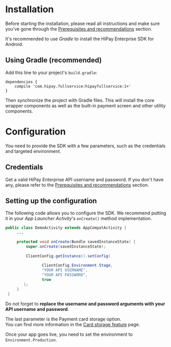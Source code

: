 # Installation

Before starting the installation, please read all instructions and make sure you've gone through the [Prerequisites and recommendations](#prerequisites-and-recommendations) section.

It's recommended to use *Gradle* to install the HiPay Enterprise SDK for Android.

## Using Gradle (recommended)

Add this line to your project's `build.gradle`:

	dependencies { 
		compile 'com.hipay.fullservice:hipayfullservice:1+'
	}

Then synchronize the project with Gradle files. This will install the core wrapper components as well as the built-in payment screen and other utility components.

# Configuration

You need to provide the SDK with a few parameters, such as the credentials and targeted environment.

## Credentials

Get a valid HiPay Enterprise API username and password. If you don't have any, please refer to the [Prerequisites and recommendations](#prerequisites-and-recommendations) section.

## Setting up the configuration

The following code allows you to configure the SDK. We recommend putting it in your *App Launcher Activity*'s `onCreate()` method implementation.

```Java
public class DemoActivity extends AppCompatActivity {
     ...

     protected void onCreate(Bundle savedInstanceState) {
         super.onCreate(savedInstanceState);
         
         ClientConfig.getInstance().setConfig(
         
                ClientConfig.Environment.Stage,
                "YOUR API USERNAME",
                "YOUR API PASSWORD",
                true
        );
     }
 }

```

Do not forget to **replace the username and password arguments with your API username and password**.

The last parameter is the Payment card storage option.  
You can find more information in the [Card storage feature](#usage-making-payments-core-wrapper-advanced-integration-card-storage-feature) page. 
 
Once your app goes live, you need to set the environment to `Environment.Production`.
